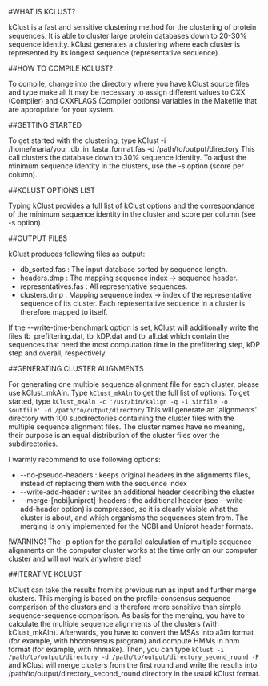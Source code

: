 
#WHAT IS KCLUST?

kClust is a fast and sensitive clustering method for the clustering of protein sequences. It is able to cluster large protein databases down to 20-30% sequence identity.
kClust generates a clustering where each cluster is represented by its longest sequence (representative sequence).

##HOW TO COMPILE KCLUST?

To compile, change into the directory where you have kClust source files and type 
    make all
It may be necessary to assign different values to CXX (Compiler) and CXXFLAGS (Compiler options) variables in the Makefile that are appropriate for your system.

##GETTING STARTED

To get started with the clustering, type
    kClust -i /home/maria/your_db_in_fasta_format.fas -d /path/to/output/directory
This call clusters the database down to 30% sequence identity. To adjust the minimum sequence identity in the clusters, use the -s option (score per column).

##KCLUST OPTIONS LIST

Typing
    kClust
provides a full list of kClust options and the correspondance of the minimum sequence identity in the cluster and score per column (see -s option).

##OUTPUT FILES

kClust produces following files as output:
* db_sorted.fas       : The input database sorted by sequence length.
* headers.dmp         : The mapping sequence index -> sequence header.
* representatives.fas : All representative sequences.
* clusters.dmp        : Mapping sequence index -> index of the representative sequence of its cluster. Each representative sequence in a cluster is therefore mapped to itself.

If the --write-time-benchmark option is set, kClust will additionally write the files tb_prefiltering.dat, tb_kDP.dat and tb_all.dat which contain the sequences that need the most computation time in the prefiltering step, kDP step and overall, respectively.

##GENERATING CLUSTER ALIGNMENTS

For generating one multiple sequence alignment file for each cluster, please use kClust_mkAln. Type
  ```kClust_mkAln```
to get the full list of options. 
To get started, type
  ```kClust_mkAln -c '/usr/bin/kalign -q -i $infile -o $outfile' -d /path/to/output/directory```
This will generate an 'alignments' directory with 100 subdirectories containing the cluster files with the multiple sequence alignment files. The cluster names have no meaning, their purpose is an equal distribution of the cluster files over the subdirectories.

I warmly recommend to use following options:
* --no-pseudo-headers               : keeps original headers in the alignments files, instead of replacing them with the sequence index
* --write-add-header                : writes an additional header describing the cluster
* --merge-[ncbi|uniprot]-headers    : the additional header (see --write-add-header option) is compressed, so it is clearly visible what the cluster is about, and which organisms the sequences stem from. The merging is only implemented for the NCBI and Uniprot header formats.

!WARNING! The -p option for the parallel calculation of multiple sequence alignments on the computer cluster works at the time only on our computer cluster and will not work anywhere else!

##ITERATIVE KCLUST

kClust can take the results from its previous run as input and further merge clusters. This merging is based on the profile-consensus sequence comparison of the clusters and is therefore more sensitive than simple sequence-sequence comparison. As basis for the merging, you have to calculate the multiple sequence alignments of the clusters (with kClust_mkAln). Afterwards, you have to convert the MSAs into a3m format (for example, with hhconsensus program) and compute HMMs in hhm format (for example, with hhmake). Then, you can type
  ```kClust -i /path/to/output/directory -d /path/to/output/directory_second_round -P```
and kClust will merge clusters from the first round and write the results into /path/to/output/directory_second_round directory in the usual kClust format.
